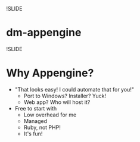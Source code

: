 !SLIDE

# dm-appengine

!SLIDE

# Why Appengine?

 - "That looks easy! I could automate that for you!"
   - Port to Windows? Installer? Yuck!
   - Web app? Who will host it?
 - Free to start with
   - Low overhead for me
   - Managed
   - Ruby, not PHP!
   - It's fun!